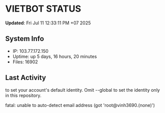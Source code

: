 # VIETBOT STATUS
**Updated**: Fri Jul 11 12:33:11 PM +07 2025

## System Info
- IP: 103.77.172.150
- Uptime: up 5 days, 16 hours, 20 minutes
- Files: 16902

## Last Activity

to set your account's default identity.
Omit --global to set the identity only in this repository.

fatal: unable to auto-detect email address (got 'root@vinh3690.(none)')
